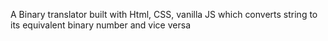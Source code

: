 A Binary translator built with Html, CSS, vanilla JS which converts string to its equivalent binary number and vice versa
